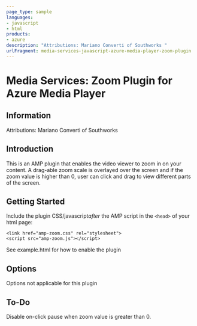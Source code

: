```yaml
---
page_type: sample
languages:
- javascript
- html
products:
- azure
description: "Attributions: Mariano Converti of Southworks "
urlFragment: media-services-javascript-azure-media-player-zoom-plugin
---
```


# Media Services: Zoom Plugin for Azure Media Player


## Information

Attributions: Mariano Converti of Southworks 

## Introduction
This is an AMP plugin that enables the video viewer to zoom in on your content. A drag-able zoom scale is overlayed over the screen and if the zoom value is higher than 0, user can click and drag to view different parts of the screen. 
## Getting Started
Include the plugin CSS/javascript*after* the AMP script in the `<head>` of your html page:

```<link href="amp-zoom.css" rel="stylesheet">```<br />
```<script src="amp-zoom.js"></script>```

See example.html for how to enable the plugin 
## Options

Options not applicable for this plugin

## To-Do
Disable on-click pause when zoom value is greater than 0. 

